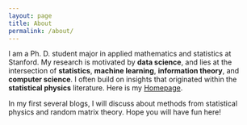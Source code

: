 ```yaml
---
layout: page
title: About
permalink: /about/
---
```


I am a Ph. D. student major in applied mathematics and statistics at Stanford. My research is motivated by <b>data science</b>, and lies at the intersection of <b>statistics</b>, <b>machine learning</b>, <b>information theory</b>, and <b>computer science</b>. I often build on insights that originated within the <b>statistical physics</b> literature. Here is my <a href = "https://web.stanford.edu/~songmei" > Homepage</a>.

In my first several blogs, I will discuss about methods from statistical physics and random matrix theory. Hope you will have fun here! 


<!-- 
This is the base Jekyll theme. You can find out more info about customizing your Jekyll theme, as well as basic Jekyll usage documentation at [jekyllrb.com](https://jekyllrb.com/)

You can find the source code for Minima at GitHub:
[jekyll][jekyll-organization] /
[minima](https://github.com/jekyll/minima)

You can find the source code for Jekyll at GitHub:
[jekyll][jekyll-organization] /
[jekyll](https://github.com/jekyll/jekyll)


[jekyll-organization]: https://github.com/jekyll
 -->
